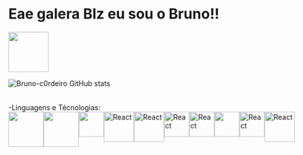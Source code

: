 # Eae galera Blz eu sou o Bruno!!
<a href="https://www.linkedin.com/in/bruno-cordeiro-a02518264" target="_blank">
            
   <img width="80px" src="https://cdn.jsdelivr.net/gh/devicons/devicon@latest/icons/linkedin/linkedin-original-wordmark.svg" />
          
   </a>                

![Bruno-c0rdeiro GitHub stats](https://github-readme-stats.vercel.app/api?username=Bruno-c0rdeiro&show_icons=true&theme=dark)

 </br>
-Linguagens e Técnologias:


<div style="display: flex"  >

 <img align="center" width="70px"  src="https://cdn.jsdelivr.net/gh/devicons/devicon@latest/icons/html5/html5-original-wordmark.svg" />
 
 <img align="center" width="70px" src="https://cdn.jsdelivr.net/gh/devicons/devicon@latest/icons/css3/css3-original-wordmark.svg" />
                   
 <img align="center" width="50px"  src="https://cdn.jsdelivr.net/gh/devicons/devicon@latest/icons/javascript/javascript-original.svg" />
        
 
 <img align="center" alt="React" width="60px"  src="https://cdn.jsdelivr.net/gh/devicons/devicon@latest/icons/react/react-original.svg" />
 
 <img align="center" alt="React" width="60px" src="https://cdn.jsdelivr.net/gh/devicons/devicon@latest/icons/nodejs/nodejs-original-wordmark.svg" />
          
          
<img align="center" alt="React" width="50px"   src="https://cdn.jsdelivr.net/gh/devicons/devicon@latest/icons/tailwindcss/tailwindcss-original.svg" />

<img align="center" alt="React" width="50px"  src="https://cdn.jsdelivr.net/gh/devicons/devicon@latest/icons/sass/sass-original.svg" />

<img align="center" width="50px" src="https://cdn.jsdelivr.net/gh/devicons/devicon@latest/icons/git/git-original.svg" />
                  
<img   align="center" alt="React" width="50px" src="https://cdn.jsdelivr.net/gh/devicons/devicon@latest/icons/java/java-original.svg" />
         
<img   align="center" alt="React" width="60px" src="https://cdn.jsdelivr.net/gh/devicons/devicon@latest/icons/azuresqldatabase/azuresqldatabase-original.svg" />
          
          
 </div>
